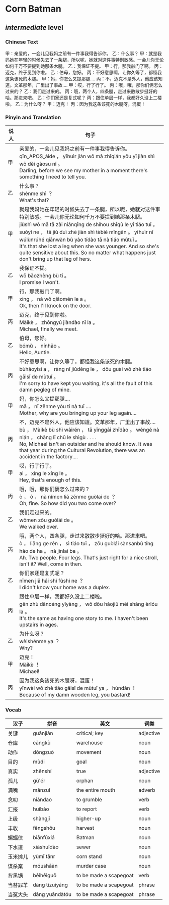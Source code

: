 # Corn Batman
## *intermediate* level

### Chinese Text
甲：亲爱的，一会儿见我妈之前有一件事我得告诉你。
乙：什么事？
甲：就是我妈她在年轻的时候失去了一条腿，所以呢，她就对这件事特别敏感。一会儿你无论如何千万不要提到她那条木腿。
乙：我保证不提。
甲：行，那我敲门了啊。
丙：迈克，终于见到你啦。
乙：伯母，您好。
丙：不好意思啊，让你久等了，都怪我这条该死的木腿。
甲：妈，你怎么又提那腿....
丙：不，迈克不是外人，他应该知道。文革那年，厂里出了事故....
甲：哎，行了行了。
丙：哦，哦，那你们俩怎么过来的？
乙：我们走过来的。
丙：哦，两个人，四条腿，走过来散散步挺好的哈。那进来吧。
乙：你们家还是复式呢？
丙：跟住单层一样，我都好久没上二楼啦。
乙：为什么呀？
甲：迈克！
丙：因为我这条该死的木腿呀，混蛋！

### Pinyin and Translation
|说人|句子|
|----|----|
|甲|亲爱的，一会儿见我妈之前有一件事我得告诉你。<br />qīn_APOS_àide ， yīhuìr jiàn wǒ mā zhīqián yǒu yī jiàn shì wǒ děi gàosu nǐ 。<br />Darling, before we see my mother in a moment there's something I need to tell you.|
|乙|什么事？<br />shénme shì ？<br />What's that?|
|甲|就是我妈她在年轻的时候失去了一条腿，所以呢，她就对这件事特别敏感。一会儿你无论如何千万不要提到她那条木腿。<br />jiùshì wǒ mā tā zài niánqīng de shíhou shīqù le yī tiáo tuǐ ， suǒyǐ ne ， tā jiù duì zhè jiàn shì tèbié mǐngǎn 。 yīhuìr nǐ wúlùnrúhé qiānwàn bù yào tídào tā nà tiáo mùtuǐ 。<br />It's that she lost a leg when she was younger. And so she's quite sensitive about this. So no matter what happens just don't bring up that leg of hers.|
|乙|我保证不提。<br />wǒ bǎozhèng bù tí 。<br />I promise I won't.|
|甲|行，那我敲门了啊。<br />xíng ， nà wǒ qiāomén le a 。<br />Ok, then I'll knock on the door.|
|丙|迈克，终于见到你啦。<br />Màikè ， zhōngyú jiàndào nǐ la 。<br />Michael, finally we meet.|
|乙|伯母，您好。<br />bómǔ ， nínhǎo 。<br />Hello, Auntie.|
|丙|不好意思啊，让你久等了，都怪我这条该死的木腿。<br />bùhǎoyìsi a ， ràng nǐ jiǔděng le ， dōu guài wǒ zhè tiáo gāisǐ de mùtuǐ 。<br />I'm sorry to have kept you waiting, it's all the fault of this damn pegleg of mine.|
|甲|妈，你怎么又提那腿....<br />mā ， nǐ zěnme yòu tí nà tuǐ ....<br />Mother, why are you bringing up your leg again....|
|丙|不，迈克不是外人，他应该知道。文革那年，厂里出了事故....<br />bù ， Màikè bù shì wàirén ， tā yīnggāi zhīdào 。 wéngé nà nián ， chǎng lǐ chū le shìgù . . . .<br />No, Michael isn't an outsider and he should know. It was that year during the Cultural Revolution, there was an accident in the factory....|
|甲|哎，行了行了。<br />ai ， xíng le xíng le 。<br />Hey, that's enough of this.|
|丙|哦，哦，那你们俩怎么过来的？<br />ò ， ò ， nà nǐmen liǎ zěnme guòlai de ？<br />Oh, fine. So how did you two come over?|
|乙|我们走过来的。<br />wǒmen zǒu guòlái de 。<br />We walked over.|
|丙|哦，两个人，四条腿，走过来散散步挺好的哈。那进来吧。<br />ò ， liǎng ge rén ， sì tiáo tuǐ ， zǒu guòlái sànsanbù tǐng hǎo de ha 。 nà jìnlai ba 。<br />Ah. Two people. Four legs. That's just right for a nice stroll, isn't it? Well, come in then.|
|乙|你们家还是复式呢？<br />nǐmen jiā hái shì fùshì ne ？<br />I didn't know your home was a duplex.|
|丙|跟住单层一样，我都好久没上二楼啦。<br />gēn zhù dāncéng yīyàng ， wǒ dōu hǎojiǔ méi shàng èrlóu la 。<br />It's the same as having one story to me. I haven't been upstairs in ages.|
|乙|为什么呀？<br />wèishénme ya ？<br />Why?|
|甲|迈克！<br />Màikè ！<br />Michael!|
|丙|因为我这条该死的木腿呀，混蛋！<br />yīnwèi wǒ zhè tiáo gāisǐ de mùtuǐ ya ， húndàn ！<br />Because of my damn wooden leg, you bastard!|
### Vocab
|汉子|拼音|英文|词类|
|----|----|----|----|
|关键|guānjiàn|critical; key|adjective|
|仓库|cāngkù|warehouse|noun|
|动作|dòngzuò|movement|noun|
|目的|mùdi|goal|noun|
|真实|zhēnshí|true|adjective|
|孤儿|gū'ér|orphan|noun|
|满嘴|mǎnzuǐ|the entire mouth|adverb|
|念叨|niàndao|to grumble|verb|
|汇报|huìbào|to report|verb|
|上级|shàngjí|higher-up|noun|
|丰收|fēngshōu|harvest|noun|
|蝙蝠侠|biānfúxiá|Batman|noun|
|下水道|xiàshuǐdào|sewer|noun|
|玉米摊儿|yùmǐ tānr|corn stand|noun|
|谋杀案|móushāàn|murder case|noun|
|背黑锅|bēihēiguō|to be made a scapegoat|verb|
|当替罪羊|dāng tìzuìyáng|to be made a scapegoat|phrase|
|当冤大头|dāng yuāndàtóu|to be made a scapegoat|phrase|
